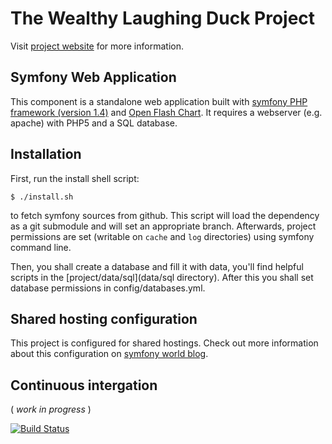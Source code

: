 The Wealthy Laughing Duck Project
=================================

Visit [project website](http://wealthy-laughing-duck.github.io/) for more information.

Symfony Web Application
-----------------------

This component is a standalone web application built with
[symfony PHP framework (version 1.4)](http://symfony.com/legacy)
and [Open Flash Chart](http://teethgrinder.co.uk/open-flash-chart/).
It requires a webserver (e.g. apache) with PHP5 and a SQL database.

Installation
------------

First, run the install shell script:

    $ ./install.sh

to fetch symfony sources from github. This script will load the dependency
as a git submodule and will set an appropriate branch. Afterwards, project
permissions are set (writable on `cache` and `log` directories) using
symfony command line.

Then, you shall create a database and fill it with data, you'll find helpful
scripts in the [project/data/sql](data/sql directory). After this you shall
set database permissions in config/databases.yml.

Shared hosting configuration
----------------------------

This project is configured for shared hostings. Check out more information
about this configuration on [symfony world blog](http://symfony-world.blogspot.com/2010/01/configuring-symfony-application-on.html).

Continuous intergation
----------------------

( *work in progress* )

[![Build Status](https://travis-ci.org/wealthy-laughing-duck/duck-symfony-webapp.png)](https://travis-ci.org/wealthy-laughing-duck/duck-symfony-webapp)
